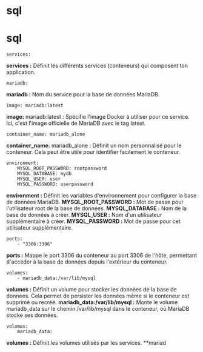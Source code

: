 # sql
# sql

```
services:
```
**services :** Définit les différents services (conteneurs) qui composent ton application.

```
mariadb:
```
**mariadb :** Nom du service pour la base de données MariaDB.

```
image: mariadb:latest
```
**image:** mariadb:latest : Spécifie l'image Docker à utiliser pour ce service. Ici, c'est l'image officielle de MariaDB avec le tag latest.

```
container_name: mariadb_alone
```
**container_name:** mariadb_alone : Définit un nom personnalisé pour le conteneur. Cela peut être utile pour identifier facilement le conteneur.

```
environment:
    MYSQL_ROOT_PASSWORD: rootpassword
    MYSQL_DATABASE: mydb
    MYSQL_USER: user
    MYSQL_PASSWORD: userpassword
```
**environment :** Définit les variables d'environnement pour configurer la base de données MariaDB.
**MYSQL_ROOT_PASSWORD :** Mot de passe pour l'utilisateur root de la base de données.
**MYSQL_DATABASE :** Nom de la base de données à créer.
**MYSQL_USER :** Nom d'un utilisateur supplémentaire à créer.
**MYSQL_PASSWORD :** Mot de passe pour cet utilisateur supplémentaire.

```
ports:
    - "3306:3306"
```
**ports :** Mappe le port 3306 du conteneur au port 3306 de l'hôte, permettant d'accéder à la base de données depuis l'extérieur du conteneur.

```
volumes:
    - mariadb_data:/var/lib/mysql
```
**volumes :** Définit un volume pour stocker les données de la base de données. Cela permet de persister les données même si le conteneur est supprimé ou recréé.
**mariadb_data:/var/lib/mysql :** Monte le volume mariadb_data sur le chemin /var/lib/mysql dans le conteneur, où MariaDB stocke ses données.

```
volumes:
    mariadb_data:
```
**volumes :** Définit les volumes utilisés par les services.
**mariad